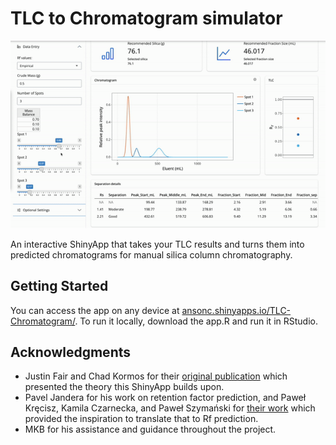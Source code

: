 # TLC to Chromatogram simulator

![](https://github.com/gilbertblanson/TLC-to-Chromatogram/blob/main/demoapp.gif)

An interactive ShinyApp that takes your TLC results and turns them into predicted chromatograms for manual silica column chromatography.

## Getting Started

You can access the app on any device at [ansonc.shinyapps.io/TLC-Chromatogram/](ansonc.shinyapps.io/TLC-Chromatogram/). To run it locally, download the app.R and run it in RStudio.

## Acknowledgments

-   Justin Fair and Chad Kormos for their [original publication](https://doi.org/10.1016/j.chroma.2008.09.085) which presented the theory this ShinyApp builds upon.
-   Pavel Jandera for his work on retention factor prediction, and Paweł Kręcisz, Kamila Czarnecka, and Paweł Szymański for [their work](https://doi.org/10.1093/chromsci/bmab097) which provided the inspiration to translate that to Rf prediction.
-   MKB for his assistance and guidance throughout the project.

